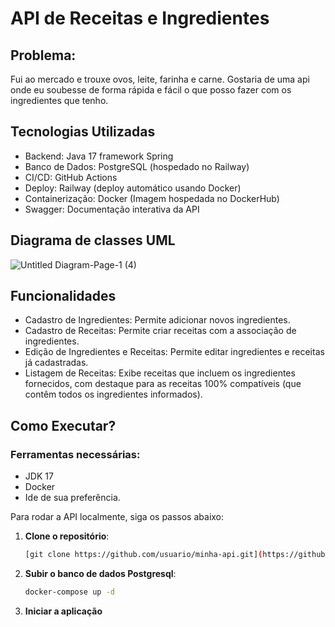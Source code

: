 # API de Receitas e Ingredientes

## Problema:
Fui ao mercado e trouxe ovos, leite, farinha e carne. Gostaria de uma api onde eu soubesse de forma rápida e fácil o que posso fazer com os ingredientes que tenho.

## Tecnologias Utilizadas 
 - Backend: Java 17 framework Spring
 - Banco de Dados: PostgreSQL (hospedado no Railway)
 - CI/CD: GitHub Actions
 - Deploy: Railway (deploy automático usando Docker)
 - Containerização: Docker (Imagem hospedada no DockerHub)
 - Swagger: Documentação interativa da API

## Diagrama de classes UML
![Untitled Diagram-Page-1 (4)](https://github.com/user-attachments/assets/a31a0513-7025-4a59-b945-9b9928a52daa)

## Funcionalidades
- Cadastro de Ingredientes: Permite adicionar novos ingredientes.
- Cadastro de Receitas: Permite criar receitas com a associação de ingredientes.
- Edição de Ingredientes e Receitas: Permite editar ingredientes e receitas já cadastradas.
- Listagem de Receitas: Exibe receitas que incluem os ingredientes fornecidos, com destaque para as receitas 100% compatíveis (que contêm todos os ingredientes informados).
## Como Executar?

### Ferramentas necessárias:  
 - JDK 17
 - Docker
 - Ide de sua preferência.

Para rodar a API localmente, siga os passos abaixo:

1. **Clone o repositório**:
   ```bash
   [git clone https://github.com/usuario/minha-api.git](https://github.com/MateusLovesJavaCoffee/RecipeHub.git)
2. **Subir o banco de dados Postgresql**:
   ```bash
   docker-compose up -d
3. **Iniciar a aplicação**
   
